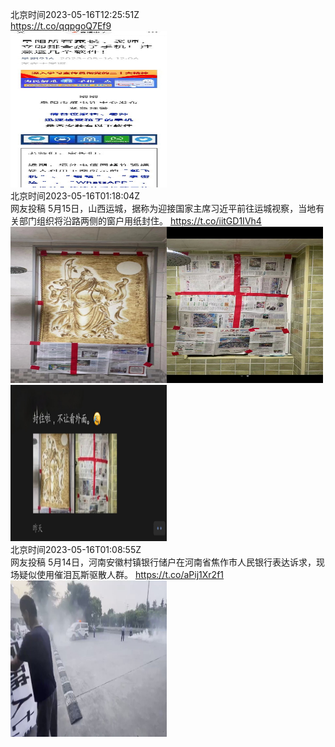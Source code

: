北京时间2023-05-16T12:25:51Z<br>https://t.co/qqpgoQ7Ef9<br><img src='/temp/2023/1658327877962670083_0.jpg' width='250' height='250'><br>北京时间2023-05-16T01:18:04Z<br>网友投稿
5月15日，山西运城，据称为迎接国家主席习近平前往运城视察，当地有关部门组织将沿路两侧的窗户用纸封住。 https://t.co/iitGD1IVh4<br><img src='/temp/2023/1658159827892285443_0.jpg' width='250' height='250'><img src='/temp/2023/1658159827892285443_1.jpg' width='250' height='250'><img src='/temp/2023/1658159827892285443_2.jpg' width='250' height='250'><br>北京时间2023-05-16T01:08:55Z<br>网友投稿
5月14日，河南安徽村镇银行储户在河南省焦作市人民银行表达诉求，现场疑似使用催泪瓦斯驱散人群。 https://t.co/aPij1Xr2f1<br><img src='/temp/2023/1658157522300153872_0.jpg' width='250' height='250'><br>